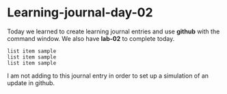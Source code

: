 # Learning-journal-day-02

  Today we learned to create learning journal entries and use **github** with the command window. We also have **lab-02** to complete today.

    list item sample
    list item sample
    list item sample


  I am not adding to this journal entry in order to set up a simulation of an update in github.
